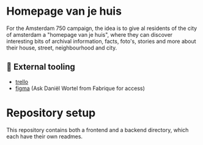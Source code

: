 # Homepage van je huis

For the Amsterdam 750 campaign, the idea is to give al residents of the city of amsterdam a "homepage van je huis", where they can discover interesting bits of archival information, facts, foto's, stories and more about their house, street, neighbourhood and city.

## 🧰 External tooling

- [trello](https://trello.com/b/AHRzG005/homepage-van-je-huis-dev)
- [figma](https://www.figma.com/file/xENvvr5YeosgiLiVbdkKrd/Homepage-van-je-huis---Concept?type=design&node-id=1228-39993&mode=design&t=LxlNmGQXvJT4CRv3-0) (Ask Daniël Wortel from Fabrique for access)

# Repository setup

This repository contains both a frontend and a backend directory, which each have their own readmes.
